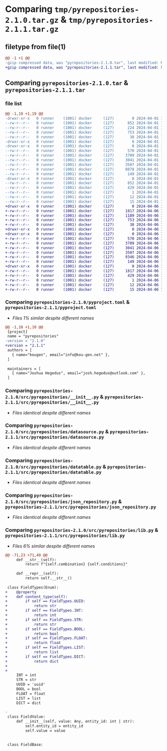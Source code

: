 # Comparing `tmp/pyrepositories-2.1.0.tar.gz` & `tmp/pyrepositories-2.1.1.tar.gz`

## filetype from file(1)

```diff
@@ -1 +1 @@
-gzip compressed data, was "pyrepositories-2.1.0.tar", last modified: Mon Apr  1 18:40:53 2024, max compression
+gzip compressed data, was "pyrepositories-2.1.1.tar", last modified: Sat Apr  6 15:57:08 2024, max compression
```

## Comparing `pyrepositories-2.1.0.tar` & `pyrepositories-2.1.1.tar`

### file list

```diff
@@ -1,19 +1,19 @@
-drwxr-xr-x   0 runner    (1001) docker     (127)        0 2024-04-01 18:40:53.105064 pyrepositories-2.1.0/
--rw-r--r--   0 runner    (1001) docker     (127)      852 2024-04-01 18:40:53.105064 pyrepositories-2.1.0/PKG-INFO
--rw-r--r--   0 runner    (1001) docker     (127)      224 2024-04-01 18:40:48.000000 pyrepositories-2.1.0/README.md
--rw-r--r--   0 runner    (1001) docker     (127)      753 2024-04-01 18:40:48.000000 pyrepositories-2.1.0/pyproject.toml
--rw-r--r--   0 runner    (1001) docker     (127)       38 2024-04-01 18:40:53.105064 pyrepositories-2.1.0/setup.cfg
-drwxr-xr-x   0 runner    (1001) docker     (127)        0 2024-04-01 18:40:53.101064 pyrepositories-2.1.0/src/
-drwxr-xr-x   0 runner    (1001) docker     (127)        0 2024-04-01 18:40:53.105064 pyrepositories-2.1.0/src/pyrepositories/
--rw-r--r--   0 runner    (1001) docker     (127)      570 2024-04-01 18:40:48.000000 pyrepositories-2.1.0/src/pyrepositories/__init__.py
--rw-r--r--   0 runner    (1001) docker     (127)     3709 2024-04-01 18:40:48.000000 pyrepositories-2.1.0/src/pyrepositories/datasource.py
--rw-r--r--   0 runner    (1001) docker     (127)     3041 2024-04-01 18:40:48.000000 pyrepositories-2.1.0/src/pyrepositories/datatable.py
--rw-r--r--   0 runner    (1001) docker     (127)     3507 2024-04-01 18:40:48.000000 pyrepositories-2.1.0/src/pyrepositories/json_repository.py
--rw-r--r--   0 runner    (1001) docker     (127)     8878 2024-04-01 18:40:48.000000 pyrepositories-2.1.0/src/pyrepositories/lib.py
--rw-r--r--   0 runner    (1001) docker     (127)      149 2024-04-01 18:40:48.000000 pyrepositories-2.1.0/src/pyrepositories/pg_repository.py
-drwxr-xr-x   0 runner    (1001) docker     (127)        0 2024-04-01 18:40:53.105064 pyrepositories-2.1.0/src/pyrepositories.egg-info/
--rw-r--r--   0 runner    (1001) docker     (127)      852 2024-04-01 18:40:53.000000 pyrepositories-2.1.0/src/pyrepositories.egg-info/PKG-INFO
--rw-r--r--   0 runner    (1001) docker     (127)      429 2024-04-01 18:40:53.000000 pyrepositories-2.1.0/src/pyrepositories.egg-info/SOURCES.txt
--rw-r--r--   0 runner    (1001) docker     (127)        1 2024-04-01 18:40:53.000000 pyrepositories-2.1.0/src/pyrepositories.egg-info/dependency_links.txt
--rw-r--r--   0 runner    (1001) docker     (127)       12 2024-04-01 18:40:53.000000 pyrepositories-2.1.0/src/pyrepositories.egg-info/requires.txt
--rw-r--r--   0 runner    (1001) docker     (127)       15 2024-04-01 18:40:53.000000 pyrepositories-2.1.0/src/pyrepositories.egg-info/top_level.txt
+drwxr-xr-x   0 runner    (1001) docker     (127)        0 2024-04-06 15:57:08.726242 pyrepositories-2.1.1/
+-rw-r--r--   0 runner    (1001) docker     (127)     1817 2024-04-06 15:57:08.722242 pyrepositories-2.1.1/PKG-INFO
+-rw-r--r--   0 runner    (1001) docker     (127)     1189 2024-04-06 15:57:04.000000 pyrepositories-2.1.1/README.md
+-rw-r--r--   0 runner    (1001) docker     (127)      753 2024-04-06 15:57:04.000000 pyrepositories-2.1.1/pyproject.toml
+-rw-r--r--   0 runner    (1001) docker     (127)       38 2024-04-06 15:57:08.726242 pyrepositories-2.1.1/setup.cfg
+drwxr-xr-x   0 runner    (1001) docker     (127)        0 2024-04-06 15:57:08.722242 pyrepositories-2.1.1/src/
+drwxr-xr-x   0 runner    (1001) docker     (127)        0 2024-04-06 15:57:08.722242 pyrepositories-2.1.1/src/pyrepositories/
+-rw-r--r--   0 runner    (1001) docker     (127)      570 2024-04-06 15:57:04.000000 pyrepositories-2.1.1/src/pyrepositories/__init__.py
+-rw-r--r--   0 runner    (1001) docker     (127)     3709 2024-04-06 15:57:04.000000 pyrepositories-2.1.1/src/pyrepositories/datasource.py
+-rw-r--r--   0 runner    (1001) docker     (127)     3041 2024-04-06 15:57:04.000000 pyrepositories-2.1.1/src/pyrepositories/datatable.py
+-rw-r--r--   0 runner    (1001) docker     (127)     3507 2024-04-06 15:57:04.000000 pyrepositories-2.1.1/src/pyrepositories/json_repository.py
+-rw-r--r--   0 runner    (1001) docker     (127)     9346 2024-04-06 15:57:04.000000 pyrepositories-2.1.1/src/pyrepositories/lib.py
+-rw-r--r--   0 runner    (1001) docker     (127)      149 2024-04-06 15:57:04.000000 pyrepositories-2.1.1/src/pyrepositories/pg_repository.py
+drwxr-xr-x   0 runner    (1001) docker     (127)        0 2024-04-06 15:57:08.722242 pyrepositories-2.1.1/src/pyrepositories.egg-info/
+-rw-r--r--   0 runner    (1001) docker     (127)     1817 2024-04-06 15:57:08.000000 pyrepositories-2.1.1/src/pyrepositories.egg-info/PKG-INFO
+-rw-r--r--   0 runner    (1001) docker     (127)      429 2024-04-06 15:57:08.000000 pyrepositories-2.1.1/src/pyrepositories.egg-info/SOURCES.txt
+-rw-r--r--   0 runner    (1001) docker     (127)        1 2024-04-06 15:57:08.000000 pyrepositories-2.1.1/src/pyrepositories.egg-info/dependency_links.txt
+-rw-r--r--   0 runner    (1001) docker     (127)       12 2024-04-06 15:57:08.000000 pyrepositories-2.1.1/src/pyrepositories.egg-info/requires.txt
+-rw-r--r--   0 runner    (1001) docker     (127)       15 2024-04-06 15:57:08.000000 pyrepositories-2.1.1/src/pyrepositories.egg-info/top_level.txt
```

### Comparing `pyrepositories-2.1.0/pyproject.toml` & `pyrepositories-2.1.1/pyproject.toml`

 * *Files 1% similar despite different names*

```diff
@@ -1,10 +1,10 @@
 [project]
 name = "pyrepositories"
-version = "2.1.0"
+version = "2.1.1"
 authors = [
   { name="kougen", email="info@kou-gen.net" },
 ]
 
 maintainers = [
   { name="Joshua Hegedus", email="josh.hegedus@outlook.com" },
 ]
```

### Comparing `pyrepositories-2.1.0/src/pyrepositories/__init__.py` & `pyrepositories-2.1.1/src/pyrepositories/__init__.py`

 * *Files identical despite different names*

### Comparing `pyrepositories-2.1.0/src/pyrepositories/datasource.py` & `pyrepositories-2.1.1/src/pyrepositories/datasource.py`

 * *Files identical despite different names*

### Comparing `pyrepositories-2.1.0/src/pyrepositories/datatable.py` & `pyrepositories-2.1.1/src/pyrepositories/datatable.py`

 * *Files identical despite different names*

### Comparing `pyrepositories-2.1.0/src/pyrepositories/json_repository.py` & `pyrepositories-2.1.1/src/pyrepositories/json_repository.py`

 * *Files identical despite different names*

### Comparing `pyrepositories-2.1.0/src/pyrepositories/lib.py` & `pyrepositories-2.1.1/src/pyrepositories/lib.py`

 * *Files 6% similar despite different names*

```diff
@@ -71,23 +71,40 @@
     def __str__(self):
         return f"{self.combination} {self.conditions}"
 
     def __repr__(self):
         return self.__str__()
 
 class FieldTypes(Enum):
+    @property
+    def content_type(self):
+        if self == FieldTypes.UUID:
+            return str
+        if self == FieldTypes.INT:
+            return int
+        if self == FieldTypes.STR:
+            return str
+        if self == FieldTypes.BOOL:
+            return bool
+        if self == FieldTypes.FLOAT:
+            return float
+        if self == FieldTypes.LIST:
+            return list
+        if self == FieldTypes.DICT:
+            return dict
+        
+
     INT = int
     STR = str
     UUID = 'uuid'
     BOOL = bool
     FLOAT = float
     LIST = list
     DICT = dict
 
-
 class FieldValue:
     def __init__(self, value: Any, entity_id: int | str):
         self.entity_id = entity_id
         self.value = value
 
 
 class FieldBase:
```

